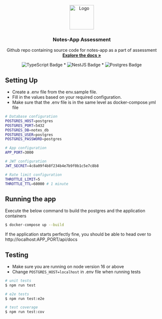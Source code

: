 
<div align="center">
  <a href="https://github.com/JoyalAJohney/Notes-App-Assessment/">
    <img src="https://raw.githubusercontent.com/othneildrew/Best-README-Template/master/images/logo.png" alt="Logo" width="80" height="80">
  </a>

  <h3 align="center">Notes-App Assessment</h3>

  <p align="center">
    Github repo containing source code for notes-app as a part of assessment
    <br />
    <a href="https://github.com/JoyalAJohney/Notes-App-Assessment/"><strong>Explore the docs »</strong></a>
    <br />
  </p>
  <img src="https://img.shields.io/badge/typescript-%23007ACC.svg?style=for-the-badge&logo=typescript&logoColor=white" alt="TypeScript Badge">
  *
  <img src="https://img.shields.io/badge/nestjs-%23E0234E.svg?style=for-the-badge&logo=nestjs&logoColor=white" alt="NestJS Badge">
  *
  <img src="https://img.shields.io/badge/postgres-%23316192.svg?style=for-the-badge&logo=postgresql&logoColor=white" alt="Postgres Badge">
</div>
  

## Setting Up

* Create a .env file from the env.sample file.
* Fill in the values based on your required configuration.
* Make sure that the .env file is in the same level as docker-compose.yml file
  
```bash
# Database configuration
POSTGRES_HOST=postgres 
POSTGRES_PORT=5432
POSTGRES_DB=notes_db
POSTGRES_USER=postgres
POSTGRES_PASSWORD=postgres

# App configuration
APP_PORT=3000

# JWT configuration
JWT_SECRET=4c8a09f4b8f234b4e7b9f0b1c5e7c8b8

# Rate limit configuration
THROTTLE_LIMIT=5
THROTTLE_TTL=60000 # 1 minute
```

## Running the app

Execute the below command to build the postgres and the application containers
```bash
$ docker-compose up --build
```
If the application starts perfectly fine, you should be able to head over to http://localhost:APP_PORT/api/docs


## Testing
* Make sure you are running on node version 16 or above
* Change ```POSTGRES_HOST=localhost``` in .env file when running tests

```bash
# unit tests
$ npm run test

# e2e tests
$ npm run test:e2e

# test coverage
$ npm run test:cov
```
